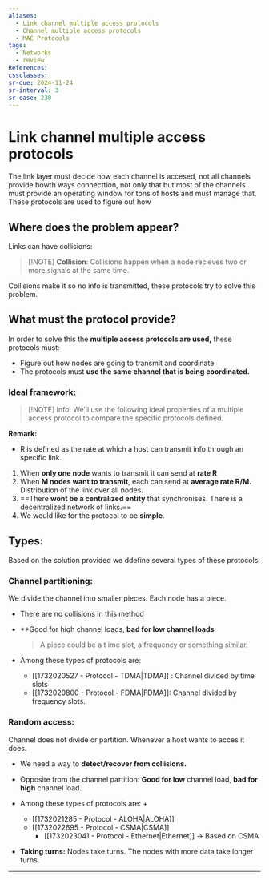 ```yaml
---
aliases:
  - Link channel multiple access protocols
  - Channel multiple access protocols
  - MAC Protocols
tags:
  - Networks
  - review
References: 
cssclasses: 
sr-due: 2024-11-24
sr-interval: 3
sr-ease: 230
---
```

# Link channel multiple access protocols

The link layer must decide how each channel is accesed, not all channels provide bowth ways connecttion, not only that but most of the channels must provide an operating window for tons of hosts and must manage that. These protocols are used to figure out how 

## Where does the problem appear?
Links can have collisions: 

> [!NOTE] **Collision**: 
> Collisions happen when a node recieves two or more signals at the same time. 

 Collisions make it so no info is transmitted, these protocols try to solve this problem. 
## What must the protocol provide?
In order to solve this the **multiple access protocols are used,** these protocols must:

+ Figure out how nodes are going to transmit and coordinate
+ The protocols must **use the same channel that is being coordinated.** 

### Ideal framework: 

> [!NOTE] Info:
> We’ll use the following ideal properties of a multiple access protocol to compare the specific protocols defined. 

**Remark:**
 + R is defined as the rate at which a host can transmit info through an specific link. 

1. When **only one node** wants to transmit it can send at **rate R** 
2. When **M nodes want to transmit**, each can send at **average rate R/M.** Distribution of the link over all nodes. 
3. ==There **wont be a centralized entity** that synchronises. There is a decentralized network of links.== 
4. We would like for the protocol to be **simple**. 

## Types: 
Based on the solution provided we ddefine several types of these protocols: 
### Channel partitioning:
We divide the channel into smaller pieces. Each node has a piece.
+ There are no collisions in this method
+ **Good for high channel loads, **bad for low channel loads**

  > A piece could be a t ime slot, a frequency or something similar. 

+ Among these types of protocols are:
	 + [[1732020527 - Protocol - TDMA|TDMA]] : Channel divided by time slots
	 + [[1732020800 - Protocol - FDMA|FDMA]]: Channel divided by frequency slots.
### Random access:
Channel does not divide or partition. Whenever a host wants to acces it does. 

+ We need a way to **detect/recover from collisions.**
+ Opposite from the channel partition: **Good for low** channel load, **bad for high** channel load. 
+ Among these types of protocols are: + 
	+ [[1732021285 - Protocol - ALOHA|ALOHA]]
	+ [[1732022695 - Protocol - CSMA|CSMA]]
		+ [[1732023041 - Protocol - Ethernet|Ethernet]] → Based on CSMA

+ **Taking turns:** Nodes take turns. The nodes with more data take longer turns.
***
